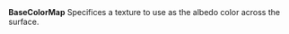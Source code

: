 <tr>
<td><strong>BaseColorMap</strong></td>
<td>Specifices a texture to use as the albedo color across the surface.</td>
</tr>
